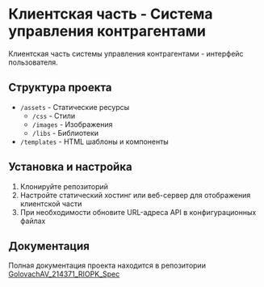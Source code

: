 # Клиентская часть - Система управления контрагентами

Клиентская часть системы управления контрагентами - интерфейс пользователя.

## Структура проекта

- `/assets` - Статические ресурсы
  - `/css` - Стили
  - `/images` - Изображения
  - `/libs` - Библиотеки
- `/templates` - HTML шаблоны и компоненты 

## Установка и настройка

1. Клонируйте репозиторий
2. Настройте статический хостинг или веб-сервер для отображения клиентской части
3. При необходимости обновите URL-адреса API в конфигурационных файлах

## Документация

Полная документация проекта находится в репозитории [GolovachAV_214371_RIOPK_Spec](https://github.com/your-username/GolovachAV_214371_RIOPK_Spec) 
